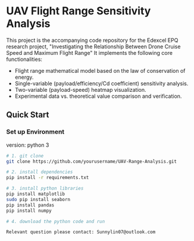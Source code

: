 # UAV Flight Range Sensitivity Analysis
This project is the accompanying code repository for the Edexcel EPQ research project, "Investigating the Relationship Between Drone Cruise Speed and Maximum Flight Range" It implements the following core functionalities:

- Flight range mathematical model based on the law of conservation of energy.
- Single-variable (payload/efficiency/Cd coefficient) sensitivity analysis.
- Two-variable (payload-speed) heatmap visualization.
- Experimental data vs. theoretical value comparison and verification.


## Quick Start

### Set up Environment
version: python 3
```bash
# 1. git clone
git clone https://github.com/yourusername/UAV-Range-Analysis.git

# 2. install dependencies
pip install -r requirements.txt

# 3. install python libraries
pip install matplotlib
sudo pip install seaborn
pip install pandas
pip install numpy

# 4. download the python code and run

Relevant question please contact: Sunnylin07@outlook.com
